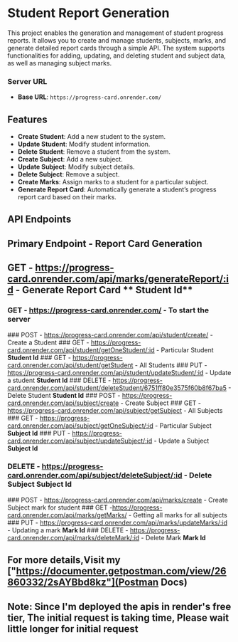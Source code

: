 # Student Report Generation

This project enables the generation and management of student progress reports. It allows you to create and manage students, subjects, marks, and generate detailed report cards through a simple API. The system supports functionalities for adding, updating, and deleting student and subject data, as well as managing subject marks.


### Server URL
- **Base URL**: `https://progress-card.onrender.com/`

## Features
- **Create Student**: Add a new student to the system.
- **Update Student**: Modify student information.
- **Delete Student**: Remove a student from the system.
- **Create Subject**: Add a new subject.
- **Update Subject**: Modify subject details.
- **Delete Subject**: Remove a subject.
- **Create Marks**: Assign marks to a student for a particular subject.
- **Generate Report Card**: Automatically generate a student’s progress report card based on their marks.

## API Endpoints
## Primary Endpoint - Report Card Generation
## GET - https://progress-card.onrender.com/api/marks/generateReport/:id - Generate Report Card ** Student Id**
### GET - https://progress-card.onrender.com/ - To start the server
﻿### POST - https://progress-card.onrender.com/api/student/create/ - Create a Student
﻿### GET - https://progress-card.onrender.com/api/student/getOneStudent/:id - Particular Student **Student Id**
﻿### GET - https://progress-card.onrender.com/api/student/getStudent - All Students
﻿### PUT - https://progress-card.onrender.com/api/student/updateStudent/:id - Update a student **Student Id**
﻿### DELETE - https://progress-card.onrender.com/api/student/deleteStudent/6751ff80e3575f60b8f67ba5 - Delete Student **Student Id**
﻿### POST - https://progress-card.onrender.com/api/subject/create - Create Subject
﻿### GET - https://progress-card.onrender.com/api/subject/getSubject - All Subjects
﻿### GET - https://progress-card.onrender.com/api/subject/getOneSubject/:id -  Particular Subject **Subject Id**
﻿### PUT - https://progress-card.onrender.com/api/subject/updateSubject/:id - Update a Subject **Subject Id**
### DELETE - https://progress-card.onrender.com/api/subject/deleteSubject/:id - Delete Subject **Subject Id**
﻿### POST - https://progress-card.onrender.com/api/marks/create - Create Subject mark for student
﻿### GET -https://progress-card.onrender.com/api/marks/getMarks/ - Getting all marks for all subjects
﻿### PUT - https://progress-card.onrender.com/api/marks/updateMarks/:id -  Updating a mark **Mark Id**
﻿### DELETE - https://progress-card.onrender.com/api/marks/deleteMark/:id - Delete Mark **Mark Id**

## For more details,Visit my ["https://documenter.getpostman.com/view/26860332/2sAYBbd8kz"](Postman Docs)

 ## Note: Since I'm deployed the apis in render's free tier, The initial request is taking time, Please wait little longer for initial request
﻿
